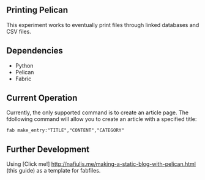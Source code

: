 ## Printing Pelican

This experiment works to eventually print files through linked databases and CSV files.


## Dependencies

* Python
* Pelican
* Fabric

## Current Operation

Currently, the only supported command is to create an article page. The fdollowing command will allow you to create an article with a specified title:

	fab make_entry:"TITLE","CONTENT","CATEGORY"



## Further Development

Using [Click me!] <http://nafiulis.me/making-a-static-blog-with-pelican.html> (this guide) as a template for fabfiles.
